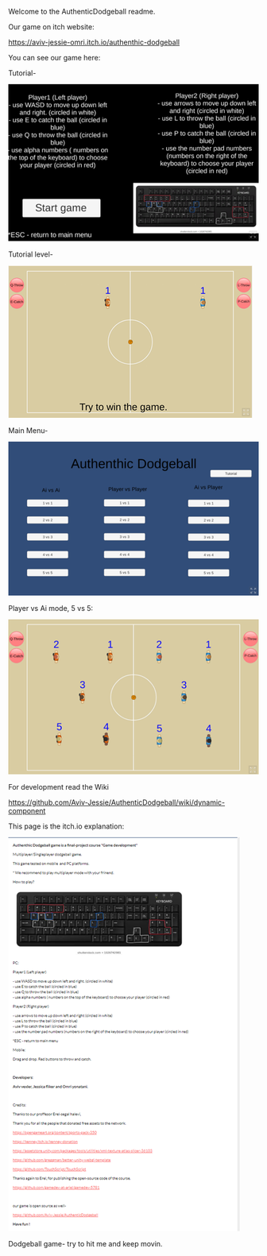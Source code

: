 
Welcome to the AuthenticDodgeball readme.

Our game on itch website:

https://aviv-jessie-omri.itch.io/authenthic-dodgeball


You can see our game here:

Tutorial-

![alt text](https://github.com/Aviv-Jessie/AuthenticDodgeball/blob/main/doc/Picture3.png)

Tutorial level-

![alt text](https://github.com/Aviv-Jessie/AuthenticDodgeball/blob/main/doc/Picture4.png)

Main Menu-

![alt text](https://github.com/Aviv-Jessie/AuthenticDodgeball/blob/main/doc/Picture1.png)

Player vs Ai mode, 5 vs 5:

![alt text](https://github.com/Aviv-Jessie/AuthenticDodgeball/blob/main/doc/Picture2.png)

For development read the Wiki

https://github.com/Aviv-Jessie/AuthenticDodgeball/wiki/dynamic-component

This page is the itch.io explanation:

![alt text](https://github.com/Aviv-Jessie/AuthenticDodgeball/blob/main/doc/Picture5.png)

Dodgeball game- try to hit me and keep movin.
